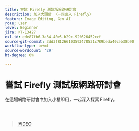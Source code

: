 ```yaml
---
title: 嘗試 Firefly 測試版網路研討會
description: 加入大頭針 （一同進入 Firefly）
feature: Image Editing, Gen AI
role: User
level: Beginner
jira: KT-13427
exl-id: ede87fb6-3a34-40e5-b29c-92f626452ccf
source-git-commit: 3dd3f81266103593478531c789beda40ceb38b90
workflow-type: tm+mt
source-wordcount: '29'
ht-degree: 0%

---
```


# 嘗試 Firefly 測試版網路研討會

在這場網路研討會中加入小插即用，一起深入探索 Firefly。

<br> 

>[!VIDEO](https://video.tv.adobe.com/v/3420252?quality=12&learn=on&hidetitle=true)
